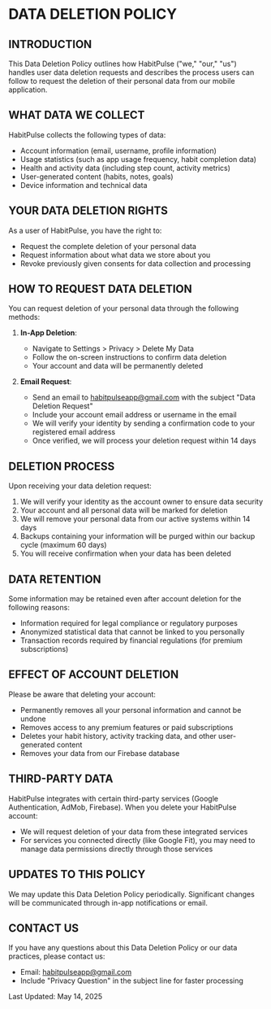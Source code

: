 # DATA DELETION POLICY

## INTRODUCTION

This Data Deletion Policy outlines how HabitPulse ("we," "our," "us") handles user data deletion requests and describes the process users can follow to request the deletion of their personal data from our mobile application.

## WHAT DATA WE COLLECT

HabitPulse collects the following types of data:
- Account information (email, username, profile information)
- Usage statistics (such as app usage frequency, habit completion data)
- Health and activity data (including step count, activity metrics)
- User-generated content (habits, notes, goals)
- Device information and technical data

## YOUR DATA DELETION RIGHTS

As a user of HabitPulse, you have the right to:
- Request the complete deletion of your personal data
- Request information about what data we store about you
- Revoke previously given consents for data collection and processing

## HOW TO REQUEST DATA DELETION

You can request deletion of your personal data through the following methods:

1. **In-App Deletion**:
   - Navigate to Settings > Privacy > Delete My Data
   - Follow the on-screen instructions to confirm data deletion
   - Your account and data will be permanently deleted

2. **Email Request**:
   - Send an email to habitpulseapp@gmail.com with the subject "Data Deletion Request"
   - Include your account email address or username in the email
   - We will verify your identity by sending a confirmation code to your registered email address
   - Once verified, we will process your deletion request within 14 days

## DELETION PROCESS

Upon receiving your data deletion request:
1. We will verify your identity as the account owner to ensure data security
2. Your account and all personal data will be marked for deletion
3. We will remove your personal data from our active systems within 14 days
4. Backups containing your information will be purged within our backup cycle (maximum 60 days)
5. You will receive confirmation when your data has been deleted

## DATA RETENTION

Some information may be retained even after account deletion for the following reasons:
- Information required for legal compliance or regulatory purposes
- Anonymized statistical data that cannot be linked to you personally
- Transaction records required by financial regulations (for premium subscriptions)

## EFFECT OF ACCOUNT DELETION

Please be aware that deleting your account:
- Permanently removes all your personal information and cannot be undone
- Removes access to any premium features or paid subscriptions
- Deletes your habit history, activity tracking data, and other user-generated content
- Removes your data from our Firebase database

## THIRD-PARTY DATA

HabitPulse integrates with certain third-party services (Google Authentication, AdMob, Firebase). When you delete your HabitPulse account:
- We will request deletion of your data from these integrated services
- For services you connected directly (like Google Fit), you may need to manage data permissions directly through those services

## UPDATES TO THIS POLICY

We may update this Data Deletion Policy periodically. Significant changes will be communicated through in-app notifications or email.

## CONTACT US

If you have any questions about this Data Deletion Policy or our data practices, please contact us:
- Email: habitpulseapp@gmail.com
- Include "Privacy Question" in the subject line for faster processing

Last Updated: May 14, 2025

